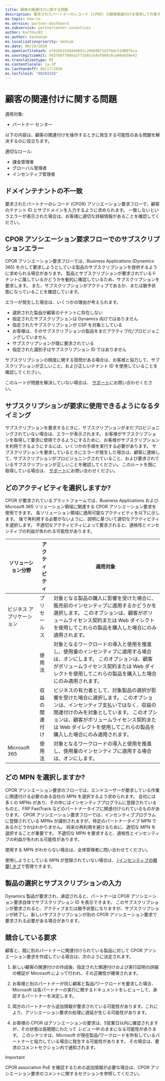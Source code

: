 ```yaml
---
title: 顧客の関連付けに関する問題
description: 要求されたパートナーのレコード (CPOR) の顧客関連付けを使用して作業するときに発生する問題に対処する方法について説明します。
ms.topic: how-to
ms.service: partner-dashboard
ms.subservice: partnercenter-incentives
author: Karthic83
ms.author: kashanum
ms.localizationpriority: medium
ms.date: 06/29/2020
ms.openlocfilehash: ef818b15d4ddd891c29669071d3f8dc51d007bca
ms.sourcegitcommit: 9d3f88f7008a2771b02cb4af860c6ca00eb50e42
ms.translationtype: MT
ms.contentlocale: ja-JP
ms.lasthandoff: 08/17/2020
ms.locfileid: "88303258"
---
```

# <a name="customer-association-issues"></a>顧客の関連付けに関する問題

適用対象:

- パートナー センター

以下の内容は、顧客の関連付けを操作するときに発生する可能性のある問題を解決するのに役立ちます。

適切なロール:

- 課金管理者
- グローバル管理者
- インセンティブ管理者

## <a name="domain-tenant-mismatch"></a>ドメインテナントの不一致

要求されたパートナーのレコード (CPOR) アソシエーション要求フローで、顧客のテナント ID とサブドメインを入力するように求められます。 一致しないというエラーが表示された場合は、お客様に適切な詳細情報があることを確認してください。

## <a name="subscription-errors-in-the-cpor-association-claim-flow"></a>CPOR アソシエーション要求フローでのサブスクリプションエラー

CPOR アソシエーション要求フローでは、Business Applications (Dynamics 365) を介して要求しようとしている製品のサブスクリプションを提供するように求められる場合があります。 製品とサブスクリプションが要求されているテナントに属しているかどうかを動的に確認しているため、サブスクリプションを要求します。 また、サブスクリプションがアクティブであるか、または猶予状態になっていることを確認しています。

エラーが発生した場合は、いくつかの理由が考えられます。

- 選択された製品が顧客のテナントに存在しない
- 指定されたサブスクリプションは Dynamics 向けではありません
- 指定されたサブスクリプションが CSP を対象としている
- お客様は、そのサブスクリプションの製品をまだアクティブ化/プロビジョニングしていません
- サブスクリプションが既に要求されている
- 指定された識別子はサブスクリプション ID ではありません

サブスクリプションの精度に関する質問がある場合は、お客様と協力して、サブスクリプションが正しいこと、および正しいテナント ID を使用していることを確認してください。

このルートが問題を解決していない場合は、 [サポート](https://partner.microsoft.com/dashboard/support/incentives/servicerequests?category=incentives)にお問い合わせください。

## <a name="when-subscriptions-will-be-available-to-claim"></a>サブスクリプションが要求に使用できるようになるタイミング

サブスクリプションを要求するときに、サブスクリプションがまだプロビジョニングされていない場合は、エラーが表示されます。 お客様がサブスクリプションを取得して要求に使用できるようにするために、お客様がサブスクリプションを利用できるようにするには、いくつかの手順を実行する必要があります。 サブスクリプションを要求しているときにエラーが発生した場合は、顧客に連絡して、サブスクリプションがプロビジョニングされていること、および要求されているサブスクリプションが正しいことを確認してください。 このルートを既に取得している場合は、 [サポート](https://partner.microsoft.com/dashboard/support/incentives/servicerequests?category=incentives)にお問い合わせください。

## <a name="which-activity-do-i-choose"></a>どのアクティビティを選択しますか?

CPOR が要求されているプラットフォームでは、Business Applications および Microsoft 365 ソリューション領域に関連する CPOR アソシエーション要求を使用できます。 各ソリューション領域に適用可能なアクティビティを以下に示します。 後で再利用する必要がないように、説明に基づいて適切なアクティビティを選択します。 不適切なアクティビティによって要求されると、適格性とインセンティブの利益が失われる可能性があります。


| ソリューション分野 | アクティビティ | 適用対象 |
| ------ | ----------- | ----------- |
| ビジネス アプリケーション      | プリセールス   | 対象となる製品の購入に影響を受けた場合に、販売前のインセンティブに適用するかどうかを選択します。 このオプションは、顧客がボリュームライセンス契約または Web ダイレクトを使用してこれらの製品を購入した場合にのみ適用されます。 |
|    |  使用法  | 対象となるワークロードの導入と使用を推進し、使用量のインセンティブに適用する場合は、オンにします。 このオプションは、顧客がボリュームライセンス契約または Web ダイレクトを使用してこれらの製品を購入した場合にのみ適用されます。 |
|    | 収益の関連付け   | ビジネスの有力者として、対象製品の選択が影響を受けた場合に選択します。 このオプションは、インセンティブ支払いではなく、収益の関連付けのみを対象としています。 このオプションは、顧客がボリュームライセンス契約または Web ダイレクトを使用してこれらの製品を購入した場合にのみ適用されます。   |
| Microsoft 365   | 使用法   | 対象となるワークロードの導入と使用を推進し、使用量のインセンティブに適用する場合は、オンにします。 |

## <a name="which-mpn-do-i-choose"></a>どの MPN を選択しますか?

CPOR アソシエーション要求のフローでは、エンドユーザーが要求している作業に関連付ける必要のある会社の MPN を選択するよう求められます。 会社には多くの MPNs があり、その中にはインセンティブプログラムに登録されているものと、FRP FastTrack などのパートナータイプに関連付けられているものがあります。 CPOR アソシエーション要求フローでは、インセンティブプログラムに登録されている MPNs が識別されますが、特定のパートナータイプ MPN であるかどうかはわかりません。 将来の再利用を避けるために、適切な MPN を選択することが重要です。 不適切な MPN を要求すると、適格性とインセンティブの利益が失われる可能性があります。

使用する MPN がわからない場合は、全体管理者に問い合わせてください。

使用しようとしている MPN が登録されていない場合は、[ [インセンティブの概要] タブ](https://partner.microsoft.com/dashboard/incentives/enrollment/summary)で管理できます。

## <a name="choosing-a-product-vs-entering-a-subscription"></a>製品の選択とサブスクリプションの入力

Dynamics 製品が要求され、承認されると、パートナーは CPOR アソシエーション要求自体でサブスクリプション ID を表示できます。 このサブスクリプションが要求されると、アクティブまたは猶予状態になりますが、サブスクリプションが終了し、新しいサブスクリプションが別の CPOR アソシエーション要求で要求される必要がある場合があります。

## <a name="competing-claims"></a>競合している要求

顧客と、既に別のパートナーに関連付けられている製品に対して CPOR アソシエーション要求を作成している場合は、次のように決定されます。

1. 新しい顧客の関連付けの作成後、指定された関連付けおよび実行証明の詳細の検証が Microsoft によって行われ、その正確性が確保されます。

2. お客様と別のパートナーが同じ顧客と製品/ワークロードを要求した場合、Microsoft は各パートナーの実行に関するドキュメントをレビューして、承認するパートナーを決定します。

3. 両方のパートナーから追加情報が要求されている可能性があります。これにより、アソシエーション要求の処理に遅延が生じる可能性があります。

4. お客様の CPOR はアソシエーションの要求は、5営業日以内に確認されますが、その状態は長期間にわたって _レビュー中_ のままになる可能性があります。 このシナリオは、Microsoft が現在製品/ワークロードを所有しているパートナーと協力している場合に発生する可能性があります。 その場合は、要求のコメントセクション内で通知されます。 

>[!IMPORTANT]
>CPOR association PoE を確認するための追加情報が必要な場合は、CPOR アソシエーション要求のコメントに関するセクションを参照してください。
